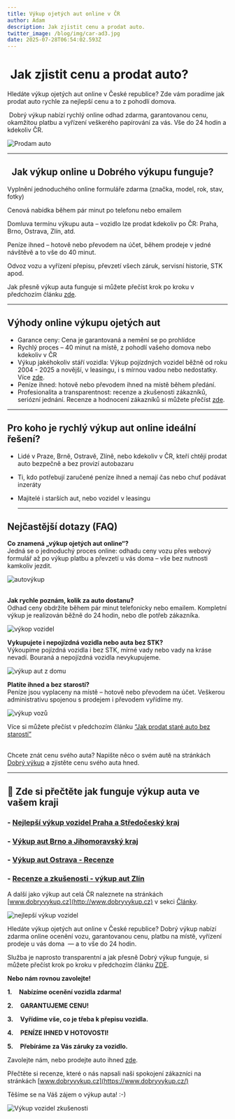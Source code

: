 ```yaml
---
title: Výkup ojetých aut online v ČR
author: Adam
description: Jak zjistit cenu a prodat auto.
twitter_image: /blog/img/car-ad3.jpg
date: 2025-07-28T06:54:02.593Z
---
```

#  Jak zjistit cenu a prodat auto?

Hledáte výkup ojetých aut online v České republice? Zde vám poradíme jak prodat auto rychle za nejlepší cenu a to z pohodlí domova.

 Dobrý výkup nabízí rychlý online odhad zdarma, garantovanou cenu, okamžitou platbu a vyřízení veškerého papírování za vás. Vše do 24 hodin a kdekoliv ČR.  

![Prodam auto](/blog/img/autíčko-a-kalkulačka.jpg)

- - -

##   Jak výkup online u Dobrého výkupu funguje?

Vyplnění jednoduchého online formuláře zdarma (značka, model, rok, stav, fotky)

Cenová nabídka během pár minut po telefonu nebo emailem

Domluva termínu výkupu auta – vozidlo lze prodat kdekoliv po ČR: Praha, Brno, Ostrava, Zlín, atd.

Peníze ihned – hotově nebo převodem na účet, během prodeje v jedné návštěvě a to vše do 40 minut.

Odvoz vozu a vyřízení přepisu, převzetí všech záruk, servisní historie, STK apod.

Jak přesně výkup auta funguje si můžete přečíst krok po kroku v předchozím článku [zde](https://www.dobryvykup.cz/blog/2025/06/jak-prob%C3%ADh%C3%A1-v%C3%BDkup-auta). 

- - -

## Výhody online výkupu ojetých aut

* Garance ceny: Cena je garantovaná a nemění se po prohlídce
* Rychlý proces – 40 minut na místě, z pohodlí vašeho domova nebo kdekoliv v ČR
* Výkup jakéhokoliv stáří vozidla: Výkup pojízdných vozidel běžně od roku 2004 - 2025 a novější, v leasingu, i s mírnou vadou nebo nedostatky. Více [zde](https://www.dobryvykup.cz/blog/2025/07/nejlep%C5%A1%C3%AD-v%C3%BDkup-aut-online?utm_source=chatgpt.com).
* Peníze ihned: hotově nebo převodem ihned na místě během předání.
* Profesionalita a transparentnost: recenze a zkušenosti zákazníků, seriózní jednání. Recenze a hodnocení zákazníků si můžete přečíst [zde](https://www.dobryvykup.cz/blog/2022/09/v%C3%BDkup-aut-zku%C5%A1enosti-a-recenze).

- - -

## Pro koho je rychlý výkup aut online ideální řešení?

* Lidé v Praze, Brně, Ostravě, Zlíně, nebo kdekoliv v ČR, kteří chtějí prodat auto bezpečně a bez provizí autobazaru
* Ti, kdo potřebují zaručené peníze ihned a nemají čas nebo chuť podávat inzeráty
* Majitelé i starších aut, nebo vozidel v leasingu

  - - -

## Nejčastější dotazy (FAQ) 

**Co znamená „výkup ojetých aut online“?**\
Jedná se o jednoduchý proces online: odhadu ceny vozu přes webový formulář až po výkup platbu a převzetí u vás doma – vše bez nutnosti kamkoliv jezdit.

![autovýkup](/blog/img/certificat-79x929.jpg)

\
**Jak rychle poznám, kolik za auto dostanu?**\
Odhad ceny obdržíte během pár minut telefonicky nebo emailem. Kompletní výkup je realizován běžně do 24 hodin, nebo dle potřeb zákazníka.

![výkop vozidel](/blog/img/certificat-79x929.jpg)

**Vykupujete i nepojízdná vozidla nebo auta bez STK?**\
Výkoupíme pojízdná vozidla i bez STK, mírné vady nebo vady na kráse nevadí. Bouraná a nepojízdná vozidla nevykupujeme.

![výkup aut z domu](/blog/img/certificat-79x929.jpg)

**Platíte ihned a bez starostí?**\
Peníze jsou vyplaceny na místě – hotově nebo převodem na účet. Veškerou administrativu spojenou s prodejem i převodem vyřídíme my.

![výkup vozů](/blog/img/info-icon.png)

Více si můžete přečíst v předchozím článku [“Jak prodat staré auto bez starostí”](https://www.dobryvykup.cz/blog/2025/04/jak-prodat-star%C3%A9-auto-rychle-a-bez-starost%C3%AD)

\
Chcete znát cenu svého auta? Napište něco o svém autě na stránkách [Dobrý výkup](https://www.dobryvykup.cz/#bottom) a zjistěte cenu svého auta hned.

- - -

## 🎯 Zde si přečtěte jak funguje výkup auta ve vašem kraji 

### \-﻿ [Nejlepší výkup vozidel Praha a Středočeský kraj](https://www.dobryvykup.cz/blog/2024/01/v%C3%BDkup-aut-praha-recenze-a-zku%C5%A1enosti)

### \-﻿ [Výkup aut Brno a Jihomoravský kraj](https://www.dobryvykup.cz/blog/2025/01/v%C3%BDkup-aut-brno)

### \- [Výkup aut Ostrava - Recenze](https://www.dobryvykup.cz/blog/2025/04/v%C3%BDkup-aut-ostrava-recenze-a-zku%C5%A1enosti)

### \- [Recenze a zkušenosti - výkup aut Zlín](https://www.dobryvykup.cz/blog/2025/02/recenze-a-zku%C5%A1enosti-v%C3%BDkup-aut-zl%C3%ADn)

A další jako výkup aut celá ČR naleznete na stránkách [www.dobryvykup.cz](http://www.dobryvykup.cz) v sekci [Články](https://www.dobryvykup.cz/blog/).

![nejlepší výkup vozidel](/blog/img/obrázek1.jpg)

Hledáte výkup ojetých aut online v České republice? Dobrý výkup nabízí zdarma online ocenění vozu, garantovanou cenu, platbu na místě, vyřízení prodeje u vás doma  — a to vše do 24 hodin.

Služba je naprosto transparentní a jak přesně Dobrý výkup funguje, si můžete přečíst krok po kroku v předchozím článku [ZDE](https://www.dobryvykup.cz/blog/2021/09/jak-prob%C3%ADh%C3%A1-samotn%C3%BD-v%C3%BDkup-aut-s-dobr%C3%BDm-v%C3%BDkupem).  

**Nebo nám rovnou zavolejte!**

**1.     Nabízíme ocenění vozidla zdarma!**

**2.     GARANTUJEME CENU!**

**3.     Vyřídíme vše, co je třeba k přepisu vozidla.**

**4.     PENÍZE IHNED V HOTOVOSTI!**

**5.     Přebíráme za Vás záruky za vozidlo.**

Zavolejte nám, nebo prodejte auto ihned [zde](https://www.dobryvykup.cz/#bottom).

Přečtěte si recenze, které o nás napsali naši spokojení zákazníci na stránkách [www.dobryvykup.cz](https://www.dobryvykup.cz/)

Těšíme se na Váš zájem o výkup auta! :-)

![Výkup vozidel zkušenosti](/blog/img/car-ad3.jpg)